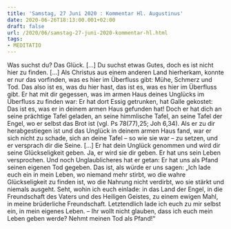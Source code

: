 ```yaml
---
title: 'Samstag, 27 Juni 2020 : Kommentar Hl. Augustinus'
date: 2020-06-26T18:13:00.001+02:00
draft: false
url: /2020/06/samstag-27-juni-2020-kommentar-hl.html
tags: 
- MEDITATIO
---
```


Was suchst du? Das Glück. \[…\] Du suchst etwas Gutes, doch es ist nicht hier zu finden. \[…\] Als Christus aus einem anderen Land hierherkam, konnte er nur das vorfinden, was es hier im Überfluss gibt: Mühe, Schmerz und Tod. Das also ist es, was du hier hast, das ist es, was es hier im Überfluss gibt. Er hat mit dir gegessen, was im armen Haus deines Unglücks im Überfluss zu finden war: Er hat dort Essig getrunken, hat Galle gekostet: Das ist es, was er in deinem armen Haus gefunden hat! Doch er hat dich an seine prächtige Tafel geladen, an seine himmlische Tafel, an seine Tafel der Engel, wo er selbst das Brot ist (vgl. Ps 78(77),25; Joh 6,34). Als er zu dir herabgestiegen ist und das Unglück in deinem armen Haus fand, war er sich nicht zu schade, sich an deine Tafel – so wie sie war – zu setzen, und er versprach dir die Seine. \[…\] Er hat dein Unglück genommen und wird dir seine Glückseligkeit geben. Ja, er wird sie dir geben. Er hat uns sein Leben versprochen. Und noch Unglaublicheres hat er getan: Er hat uns als Pfand seinen eigenen Tod gegeben. Das ist, als würde er uns sagen: „Ich lade euch ein in mein Leben, wo niemand mehr stirbt, wo die wahre Glückseligkeit zu finden ist, wo die Nahrung nicht verdirbt, wo sie stärkt und niemals ausgeht. Seht, wohin ich euch einlade: in das Land der Engel, in die Freundschaft des Vaters und des Heiligen Geistes, zu einem ewigen Mahl, in meine brüderliche Freundschaft. Letztendlich lade ich euch zu mir selbst ein, in mein eigenes Leben. – Ihr wollt nicht glauben, dass ich euch mein Leben geben werde? Nehmt meinen Tod als Pfand!“
